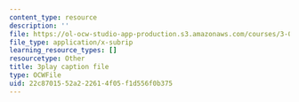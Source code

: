 ```yaml
---
content_type: resource
description: ''
file: https://ol-ocw-studio-app-production.s3.amazonaws.com/courses/3-091sc-introduction-to-solid-state-chemistry-fall-2010/22c8701552a222614f05f1d556f0b375_K30HeE8fEq8.srt
file_type: application/x-subrip
learning_resource_types: []
resourcetype: Other
title: 3play caption file
type: OCWFile
uid: 22c87015-52a2-2261-4f05-f1d556f0b375
---
```

